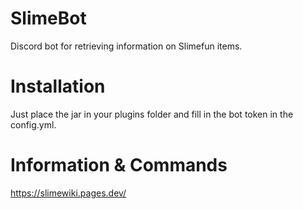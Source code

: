 # SlimeBot
Discord bot for retrieving information on Slimefun items.

# Installation
Just place the jar in your plugins folder and fill in the bot token in the config.yml.

# Information & Commands
https://slimewiki.pages.dev/
